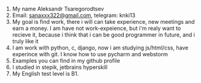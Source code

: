 1. My name Aleksandr Tsaregorodtsev
2. Email: sanaxxx322@gmail.com, telegram: knki13 
3. My goal is find work, there i will can take experience, new meetings and earn a money. I am have not work-expeience, but i'm realy want to recieve it, because i think that i can
be good programmer in future, and i truly like it
4. I am work with python, c, django, now i am studying js/html/css, have experince with git. I know how to use pycharm and webstorm
5. Examples you can find in my github profile
6. I studied in stepik, jetbrains hyperskill
7. My English test level is B1.
